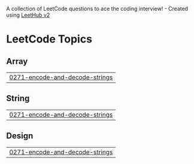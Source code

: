 A collection of LeetCode questions to ace the coding interview! - Created using [LeetHub v2](https://github.com/arunbhardwaj/LeetHub-2.0)
<!---LeetCode Topics Start-->
# LeetCode Topics
## Array
|  |
| ------- |
| [0271-encode-and-decode-strings](https://github.com/daeullee12/LeetCode/tree/master/0271-encode-and-decode-strings) |
## String
|  |
| ------- |
| [0271-encode-and-decode-strings](https://github.com/daeullee12/LeetCode/tree/master/0271-encode-and-decode-strings) |
## Design
|  |
| ------- |
| [0271-encode-and-decode-strings](https://github.com/daeullee12/LeetCode/tree/master/0271-encode-and-decode-strings) |
<!---LeetCode Topics End-->